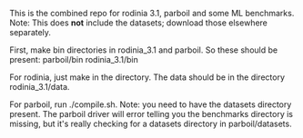 This is the combined repo for rodinia 3.1, parboil and some ML benchmarks. 
Note: This does **not** include the datasets; download those elsewhere
separately.

First, make bin directories in rodinia_3.1 and parboil. So these should be
present:
parboil/bin
rodinia_3.1/bin

For rodinia, just make in the directory. The data should be in the directory
rodinia_3.1/data.

For parboil, run ./compile.sh. Note: you need to have the datasets directory
present. The parboil driver will error telling you the benchmarks directory is
missing, but it's really checking for a datasets directory in parboil/datasets.

